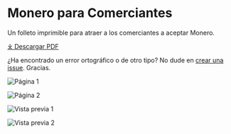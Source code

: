 # Monero para Comerciantes

Un folleto imprimible para atraer a los comerciantes a aceptar Monero.

[&#10515; Descargar PDF](./Monero%20para%20Comerciantes.pdf)

¿Ha encontrado un error ortográfico o de otro tipo? No dude en [crear una issue](https://github.com/ASchmidt1024/monero-for-merchants-booklet/issues/new/choose). Gracias.

![Página 1](images/Screenshot%202023-08-31%20at%2007.50.14.png)

![Página 2](images/Screenshot%202023-09-02%20at%2009.24.47.png)

![Vista previa 1](images/Screenshot%202023-08-31%20at%2007.50.24.png)

![Vista previa 2](images/Screenshot%202023-09-02%20at%2009.24.57.png)
